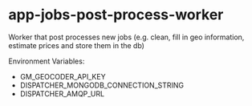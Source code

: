# app-jobs-post-process-worker
Worker that post processes new jobs (e.g. clean, fill in geo information, estimate prices and store them in the db)


Environment Variables:
- GM_GEOCODER_API_KEY
- DISPATCHER_MONGODB_CONNECTION_STRING
- DISPATCHER_AMQP_URL
